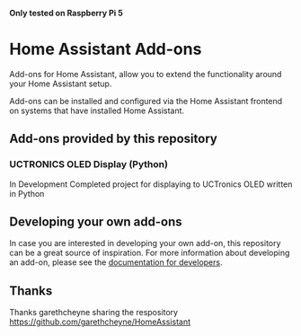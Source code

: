 **Only tested on Raspberry Pi 5**


# Home Assistant Add-ons

Add-ons for Home Assistant, allow you to extend the functionality around your Home Assistant setup.

Add-ons can be installed and configured via the Home Assistant frontend on systems that have installed Home Assistant.

## Add-ons provided by this repository

### UCTRONICS OLED Display (Python)
In Development
Completed project for displaying to UCTronics OLED written in Python

## Developing your own add-ons
In case you are interested in developing your own add-on, this repository can be a great source of inspiration. For more information about developing an add-on, please see the [documentation for developers](https://developers.home-assistant.io/docs/add-ons/).

## Thanks

Thanks garethcheyne sharing the respository https://github.com/garethcheyne/HomeAssistant